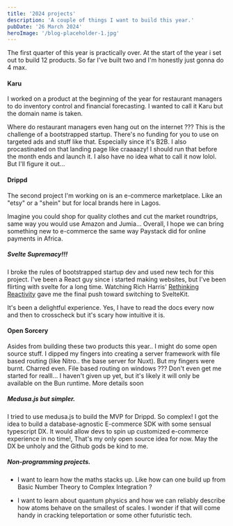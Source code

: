```yaml
---
title: '2024 projects'
description: 'A couple of things I want to build this year.'
pubDate: '26 March 2024'
heroImage: '/blog-placeholder-1.jpg'
---
```


The first quarter of this year is practically over. At the start of the year i set out to build 12
products. So far I've built two and I'm honestly just gonna do 4 max.

#### Karu

I worked on a product at the beginning of the year for restaurant managers to do inventory control
and financial forecasting. I wanted to call it Karu but the domain name is taken.

Where do restaurant managers even hang out on the internet ??? This is the challenge of a
bootstrapped startup. There's no funding for you to use on targeted ads and stuff like that.
Especially since it's B2B. I also procastinated on that landing page like craaaazy! I should run
that before the month ends and launch it. I also have no idea what to call it now lolol. But I'll
figure it out...

#### Drippd

The second project I'm working on is an e-commerce marketplace. Like an "etsy" or a "shein" but for
local brands here in Lagos.

Imagine you could shop for quality clothes and cut the market roundtrips, same way you would use
Amazon and Jumia... Overall, I hope we can bring something new to e-commerce the same way Paystack
did for online payments in Africa.

##### Svelte Supremacy!!!

I broke the rules of bootstrapped startup dev and used new tech for this project. I've been a React
guy since i started making websites, but I've been flirting with svelte for a long time. Watching
Rich Harris' [Rethinking Reactivity]("https://www.youtube.com/watch?v=AdNJ3fydeao") gave me the
final push toward switching to SvelteKit.

It's been a delightful experience. Yes, I have to read the docs every now and then to crosscheck but
it's scary how intuitive it is.

#### Open Sorcery

Asides from building these two products this year.. I might do some open source stuff. I dipped my
fingers into creating a server framework with file based routing (like Nitro.. the base server for
Nuxt). But my fingers were burnt. Charred even. File based routing on windows ??? Don't even get me
started for realll... I haven't given up yet, but it's likely it will only be available on the Bun
runtime. More details soon

##### Medusa.js but simpler.

I tried to use medusa.js to build the MVP for Drippd. So complex! I got the idea to build a
database-agnostic E-commerce SDK with some sensual typescript DX. It would allow devs to spin up
customized e-commerce experience in no time!, That's my only open source idea for now. May the DX be
unholy and the Github gods be kind to me.

##### Non-programming projects.

- I want to learn how the maths stacks up. Like how can one build up from Basic Number Theory to
  Complex Integration ?

- I want to learn about quantum physics and how we can reliably describe how atoms behave on the
  smallest of scales. I wonder if that will come handy in cracking teleportation or some other
  futuristic tech.
